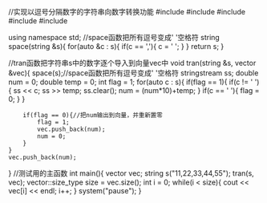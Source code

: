 //实现以逗号分隔数字的字符串向数字转换功能
#include <iostream>
#include <sstream>
#include <string>
#include <vector>
#include <istream>

using namespace std;
//space函数把所有逗号变成' '空格符
string space(string &s){
    for(auto &c : s){
        if(c == ','){
            c = ' ';
        }
    }
    return s;
}

//tran函数把字符串s中的数字逐个导入到向量vec中
void tran(string &s, vector<double> &vec){
    space(s);//space函数把所有逗号变成' '空格符
    stringstream ss;
    double num = 0;
    double temp = 0;
    int flag = 1;
    for(auto c : s){
        if(flag == 1){
            if(c != ' '){
                ss << c;
                ss >> temp;
                ss.clear();
                num = (num*10)+temp; 
            }
            if(c == ' '){
                flag = 0;
            }
        }

        if(flag == 0){//把num输出到向量，并重新置零
            flag = 1;
            vec.push_back(num);
            num = 0;
        }
    }
    vec.push_back(num);
}
//测试用的主函数
int main(){
    vector<double> vec;
    string s("11,22,33,44,55");
    tran(s, vec);
    vector<double>::size_type size = vec.size();
    int i = 0;
    while(i < size){
        cout << vec[i] << endl;
        i++;
    }
    system("pause");
}
